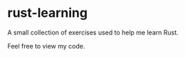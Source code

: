 # rust-learning

A small collection of exercises used to help me learn Rust.

Feel free to view my code.
